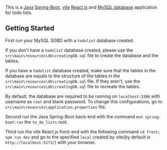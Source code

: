 This is a [Java](https://www.java.com) [Spring-Boot](https://spring.io), [vite](https://vitejs.dev) [React.js](https://react.dev) and [MySQL database](https://www.mysql.com) application for todo lists.

## Getting Started

First run your MySQL SGBD with a `todolist` database created.

If you don't have a `todolist` database created, please use the `src\main\resources\db\creatingDB.sql` file to create the database and the tables.

If you have a `todolist` database created, make sure that the tables in the database are equals to the structure of the tables in the `src\main\resources\db\creatingDB.sql` file. If they aren't, use the `src\main\resources\db\creatingDB.sql` file to recreate the tables.

By default, the database are required to be running on `localhost:3306` with username as `root` and blank password. To change this configurations, go to `src\main\resources\application.properties` file.

Second run the Java Spring-Boot back-end with the command `mvn spring-boot:run` the `to_do_lists` root.

Third run the vite React.js front-end with the following command `cd front; npm run dev` and go to the specified `local` created by vite(by default is `http://localhost:5173/`) with your browser.